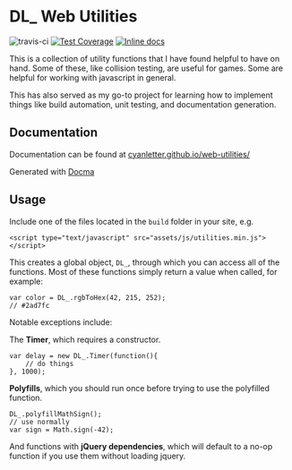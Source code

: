 # DL_ Web Utilities

![travis-ci](https://travis-ci.org/CyanLetter/web-utilities.svg?branch=master) 
[![Test Coverage](https://codeclimate.com/github/CyanLetter/web-utilities/badges/coverage.svg)](https://codeclimate.com/github/CyanLetter/web-utilities/coverage)
[![Inline docs](http://inch-ci.org/github/CyanLetter/web-utilities.svg?branch=master)](http://inch-ci.org/github/CyanLetter/web-utilities)

This is a collection of utility functions that I have found helpful to have on hand. Some of these, like collision testing, are useful for games. Some are helpful for working with javascript in general.

This has also served as my go-to project for learning how to implement things like build automation, unit testing, and documentation generation.

## Documentation

Documentation can be found at [cyanletter.github.io/web-utilities/](http://cyanletter.github.io/web-utilities/)

Generated with [Docma](https://github.com/onury/docma/)

## Usage

Include one of the files located in the `build` folder in your site, e.g.

`<script type="text/javascript" src="assets/js/utilities.min.js"></script>`

This creates a global object, `DL_`, through which you can access all of the functions. Most of these functions simply return a value when called, for example:

```
var color = DL_.rgbToHex(42, 215, 252); 
// #2ad7fc
```

Notable exceptions include:

The **Timer**, which requires a constructor.

```
var delay = new DL_.Timer(function(){
	// do things
}, 1000);
```

**Polyfills**, which you should run once before trying to use the polyfilled function.

```
DL_.polyfillMathSign();
// use normally
var sign = Math.sign(-42);
```

And functions with **jQuery dependencies**, which will default to a no-op function if you use them without loading jquery.


